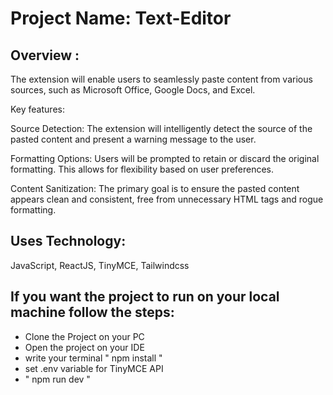 # Project Name: Text-Editor

## Overview :
The extension will enable users to seamlessly paste content from various sources, such as Microsoft Office, Google Docs, and Excel.

 Key features:
 
  Source Detection: The extension will intelligently detect the source of the pasted content and present a warning message to the user.
  
  Formatting Options: Users will be prompted to retain or discard the original formatting. This allows for flexibility based on user preferences.
  
  Content Sanitization: The primary goal is to ensure the pasted content appears clean and consistent, free from unnecessary HTML tags and rogue formatting.
  
## Uses Technology:
JavaScript, ReactJS, TinyMCE, Tailwindcss

## If you want the project to run on your local machine follow the steps:

* Clone the Project on your PC
* Open the project on your IDE
* write  your terminal " npm install "
* set .env variable for TinyMCE API
*  " npm run dev "
